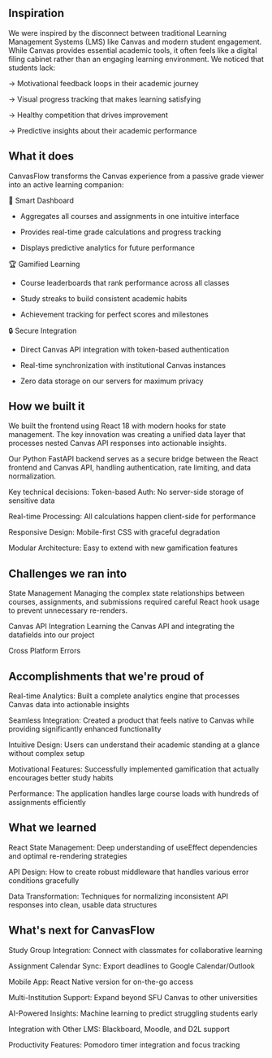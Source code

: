 ## Inspiration
We were inspired by the disconnect between traditional Learning Management Systems (LMS) like Canvas and modern student engagement. While Canvas provides essential academic tools, it often feels like a digital filing cabinet rather than an engaging learning environment. We noticed that students lack:

-> Motivational feedback loops in their academic journey

-> Visual progress tracking that makes learning satisfying

-> Healthy competition that drives improvement

-> Predictive insights about their academic performance

## What it does

CanvasFlow transforms the Canvas experience from a passive grade viewer into an active learning companion:

🎯 Smart Dashboard
- Aggregates all courses and assignments in one intuitive interface

- Provides real-time grade calculations and progress tracking

- Displays predictive analytics for future performance

🏆 Gamified Learning
- Course leaderboards that rank performance across all classes

- Study streaks to build consistent academic habits

- Achievement tracking for perfect scores and milestones

🔒 Secure Integration
- Direct Canvas API integration with token-based authentication

- Real-time synchronization with institutional Canvas instances

- Zero data storage on our servers for maximum privacy

## How we built it

We built the frontend using React 18 with modern hooks for state management. The key innovation was creating a unified data layer that processes nested Canvas API responses into actionable insights.

Our Python FastAPI backend serves as a secure bridge between the React frontend and Canvas API, handling authentication, rate limiting, and data normalization.

Key technical decisions:
Token-based Auth: No server-side storage of sensitive data

Real-time Processing: All calculations happen client-side for performance

Responsive Design: Mobile-first CSS with graceful degradation

Modular Architecture: Easy to extend with new gamification features

## Challenges we ran into

State Management
Managing the complex state relationships between courses, assignments, and submissions required careful React hook usage to prevent unnecessary re-renders.

Canvas API Integration
Learning the Canvas API and integrating the datafields into our project

Cross Platform Errors


## Accomplishments that we're proud of

Real-time Analytics: Built a complete analytics engine that processes Canvas data into actionable insights

Seamless Integration: Created a product that feels native to Canvas while providing significantly enhanced functionality

Intuitive Design: Users can understand their academic standing at a glance without complex setup

Motivational Features: Successfully implemented gamification that actually encourages better study habits

Performance: The application handles large course loads with hundreds of assignments efficiently

## What we learned

React State Management: Deep understanding of useEffect dependencies and optimal re-rendering strategies

API Design: How to create robust middleware that handles various error conditions gracefully

Data Transformation: Techniques for normalizing inconsistent API responses into clean, usable data structures

## What's next for CanvasFlow

Study Group Integration: Connect with classmates for collaborative learning

Assignment Calendar Sync: Export deadlines to Google Calendar/Outlook

Mobile App: React Native version for on-the-go access

Multi-Institution Support: Expand beyond SFU Canvas to other universities

AI-Powered Insights: Machine learning to predict struggling students early

Integration with Other LMS: Blackboard, Moodle, and D2L support

Productivity Features: Pomodoro timer integration and focus tracking
